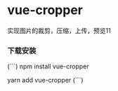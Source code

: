 # vue-cropper
实现图片的裁剪，压缩，上传，预览11
### 下载安装
(```)
npm install vue-cropper

yarn add vue-cropper
(```)
